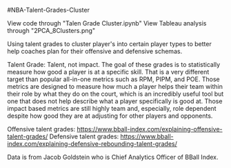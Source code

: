 #NBA-Talent-Grades-Cluster

View code through "Talen Grade Cluster.ipynb"
View Tableau analysis through "2PCA_8Clusters.png"

Using talent grades to cluster player's into certain player types to better help coaches plan for their offensive and defensive schemas.

Talent Grade:
Talent, not impact. The goal of these grades is to statistically measure how good a player is at a specific skill. That is a very different target than popular all-in-one metrics such as RPM, PIPM, and POE. Those metrics are designed to measure how much a player helps their team within their role by what they do on the court, which is an incredibly useful tool but one that does not help describe what a player specifically is good at. Those impact based metrics are still highly team and, especially, role dependent despite how good they are at adjusting for other players and opponents.

Offensive talent grades: https://www.bball-index.com/explaining-offensive-talent-grades/
Defensive talent grades: https://www.bball-index.com/explaining-defensive-rebounding-talent-grades/

Data is from Jacob Goldstein who is Chief Analytics Officer of BBall Index. 